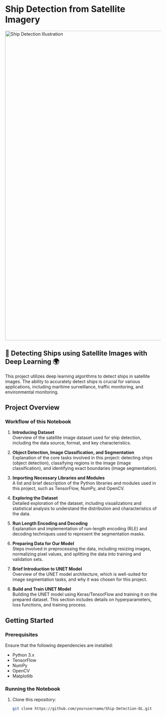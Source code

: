 # Ship Detection from Satellite Imagery

<img src="https://miro.medium.com/v2/resize:fit:1024/0*Q37p9KiX-N3l9kIb.png" alt="Ship Detection Illustration" width="1000"/>

## 🚢 Detecting Ships using Satellite Images with Deep Learning 🌍

This project utilizes deep learning algorithms to detect ships in satellite images. The ability to accurately detect ships is crucial for various applications, including maritime surveillance, traffic monitoring, and environmental monitoring.

## Project Overview

### Workflow of this Notebook

1. **Introducing Dataset**  
   Overview of the satellite image dataset used for ship detection, including the data source, format, and key characteristics.

2. **Object Detection, Image Classification, and Segmentation**  
   Explanation of the core tasks involved in this project: detecting ships (object detection), classifying regions in the image (image classification), and identifying exact boundaries (image segmentation).

3. **Importing Necessary Libraries and Modules**  
   A list and brief description of the Python libraries and modules used in this project, such as TensorFlow, NumPy, and OpenCV.

4. **Exploring the Dataset**  
   Detailed exploration of the dataset, including visualizations and statistical analysis to understand the distribution and characteristics of the data.

5. **Run Length Encoding and Decoding**  
   Explanation and implementation of run-length encoding (RLE) and decoding techniques used to represent the segmentation masks.

6. **Preparing Data for Our Model**  
   Steps involved in preprocessing the data, including resizing images, normalizing pixel values, and splitting the data into training and validation sets.

7. **Brief Introduction to UNET Model**  
   Overview of the UNET model architecture, which is well-suited for image segmentation tasks, and why it was chosen for this project.

8. **Build and Train UNET Model**  
   Building the UNET model using Keras/TensorFlow and training it on the prepared dataset. This section includes details on hyperparameters, loss functions, and training process.


## Getting Started

### Prerequisites
Ensure that the following dependencies are installed:
- Python 3.x
- TensorFlow
- NumPy
- OpenCV
- Matplotlib

### Running the Notebook
1. Clone this repository:
   ```bash
   git clone https://github.com/yourusername/Ship-Detection-DL.git
